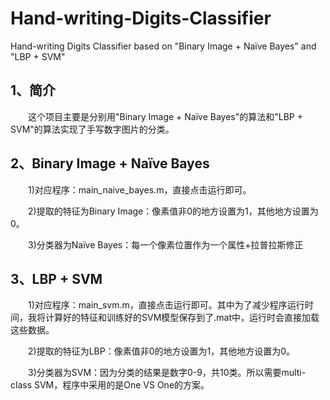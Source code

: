 # Hand-writing-Digits-Classifier
Hand-writing Digits Classifier based on "Binary Image + Naïve Bayes" and "LBP + SVM"

## 1、简介

　　这个项目主要是分别用"Binary Image + Naïve Bayes"的算法和"LBP + SVM"的算法实现了手写数字图片的分类。
  
## 2、Binary Image + Naïve Bayes

　　1)对应程序：main_naive_bayes.m，直接点击运行即可。
  
　　2)提取的特征为Binary Image：像素值非0的地方设置为1，其他地方设置为0。
  
　　3)分类器为Naïve Bayes：每一个像素位置作为一个属性+拉普拉斯修正
  
## 3、LBP + SVM

　　1)对应程序：main_svm.m，直接点击运行即可。其中为了减少程序运行时间，我将计算好的特征和训练好的SVM模型保存到了.mat中，运行时会直接加载这些数据。
  
　　2)提取的特征为LBP：像素值非0的地方设置为1，其他地方设置为0。
  
　　3)分类器为SVM：因为分类的结果是数字0-9，共10类。所以需要multi-class SVM，程序中采用的是One VS One的方案。
